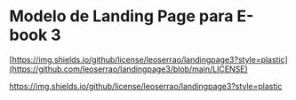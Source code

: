 # Modelo de Landing Page para E-book 3

[https://img.shields.io/github/license/leoserrao/landingpage3?style=plastic](https://github.com/leoserrao/landingpage3/blob/main/LICENSE)

https://img.shields.io/github/license/leoserrao/landingpage3?style=plastic
